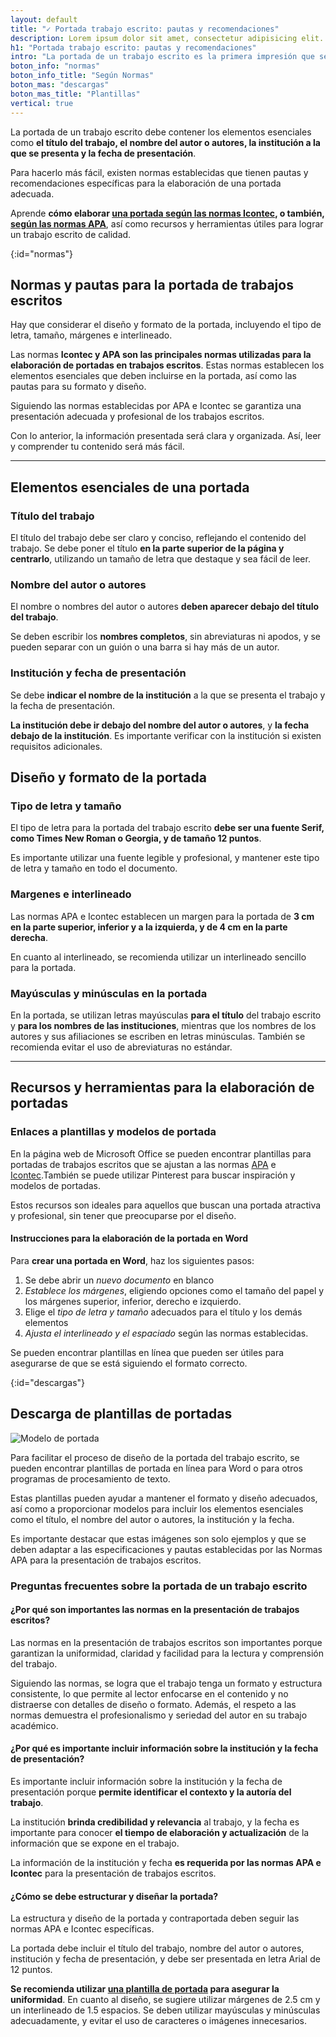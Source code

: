 ```yaml
---
layout: default
title: "✓ Portada trabajo escrito: pautas y recomendaciones"
description: Lorem ipsum dolor sit amet, consectetur adipisicing elit. Eum officia sit cupiditate cum deleniti voluptate quia iste voluptatum fuga suscipit obcaecati
h1: "Portada trabajo escrito: pautas y recomendaciones"
intro: "La portada de un trabajo escrito es la primera impresión que se tiene del mismo. Es por eso que es importante que esta tenga un diseño y formato adecuados."
boton_info: "normas"
boton_info_title: "Según Normas"
boton_mas: "descargas"
boton_mas_title: "Plantillas"
vertical: true
---
```

La portada de un trabajo escrito debe contener los elementos esenciales como **el título del trabajo, el nombre del autor o autores, la institución a la que se presenta y la fecha de presentación**.

Para hacerlo más fácil, existen normas establecidas que tienen pautas y recomendaciones específicas para la elaboración de una portada adecuada.

Aprende **cómo elaborar [una portada según las normas Icontec]({{site.baseurl}}/portada-normas-icontec), o también, [según las normas APA]({{site.baseurl}}/portada-normas-apa)**, así como recursos y herramientas útiles para lograr un trabajo escrito de calidad.
<!-- Anclaje para que la barra fijada no cubra el siguiente subtítulo -->
{:id="normas"}

## Normas y pautas para la portada de trabajos escritos

Hay que considerar el diseño y formato de la portada, incluyendo el tipo de letra, tamaño, márgenes e interlineado.

Las normas **Icontec y APA son las principales normas utilizadas para la elaboración de portadas en trabajos escritos**. Estas normas establecen los elementos esenciales que deben incluirse en la portada, así como las pautas para su formato y diseño.

Siguiendo las normas establecidas por APA e Icontec se garantiza una presentación adecuada y profesional de los trabajos escritos.

Con lo anterior, la información presentada será clara y organizada. Así, leer y comprender tu contenido será más fácil.

-----

## Elementos esenciales de una portada

### Título del trabajo

El título del trabajo debe ser claro y conciso, reflejando el contenido del trabajo. Se debe poner el título **en la parte superior de la página y centrarlo**, utilizando un tamaño de letra que destaque y sea fácil de leer.

### Nombre del autor o autores

El nombre o nombres del autor o autores **deben aparecer debajo del título del trabajo**.

Se deben escribir los **nombres completos**, sin abreviaturas ni apodos, y se pueden separar con un guión o una barra si hay más de un autor.

### Institución y fecha de presentación

Se debe **indicar el nombre de la institución** a la que se presenta el trabajo y la fecha de presentación.

**La institución debe ir debajo del nombre del autor o autores**, y **la fecha debajo de la institución**. Es importante verificar con la institución si existen requisitos adicionales.

## Diseño y formato de la portada

### Tipo de letra y tamaño

El tipo de letra para la portada del trabajo escrito **debe ser una fuente Serif, como Times New Roman o Georgia, y de tamaño 12 puntos**.

Es importante utilizar una fuente legible y profesional, y mantener este tipo de letra y tamaño en todo el documento.

### Margenes e interlineado

Las normas APA e Icontec establecen un margen para la portada de **3 cm en la parte superior, inferior y a la izquierda, y de 4 cm en la parte derecha**.

En cuanto al interlineado, se recomienda utilizar un interlineado sencillo para la portada.

### Mayúsculas y minúsculas en la portada

En la portada, se utilizan letras mayúsculas **para el título** del trabajo escrito y **para los nombres de las instituciones**, mientras que los nombres de los autores y sus afiliaciones se escriben en letras minúsculas. También se recomienda evitar el uso de abreviaturas no estándar.

-----

## Recursos y herramientas para la elaboración de portadas

### Enlaces a plantillas y modelos de portada

En la página web de Microsoft Office se pueden encontrar plantillas para portadas de trabajos escritos que se ajustan a las normas [APA]({{site.baseurl}}/normas-apa) e [Icontec]({{site.baseurl}}/normas-icontec).También se puede utilizar Pinterest para buscar inspiración y modelos de portadas.

Estos recursos son ideales para aquellos que buscan una portada atractiva y profesional, sin tener que preocuparse por el diseño.

#### Instrucciones para la elaboración de la portada en Word

Para **crear una portada en Word**, haz los siguientes pasos:

1. Se debe abrir un *nuevo documento* en blanco
2. *Establece los márgenes*, eligiendo opciones como el tamaño del papel y los márgenes superior, inferior, derecho e izquierdo.
3. Elige el *tipo de letra y tamaño* adecuados para el título y los demás elementos
4. *Ajusta el interlineado y el espaciado* según las normas establecidas.

Se pueden encontrar plantillas en línea que pueden ser útiles para asegurarse de que se está siguiendo el formato correcto.
<!-- Anclaje para que la barra fijada no cubra el siguiente subtítulo -->
{:id="descargas"}

## Descarga de plantillas de portadas

![Modelo de portada]({{'img/portada.webp'|relative_url}} "Modelo de portada")

Para facilitar el proceso de diseño de la portada del trabajo escrito, se pueden encontrar plantillas de portada en línea para Word o para otros programas de procesamiento de texto.

Estas plantillas pueden ayudar a mantener el formato y diseño adecuados, así como a proporcionar modelos para incluir los elementos esenciales como el título, el nombre del autor o autores, la institución y la fecha.

Es importante destacar que estas imágenes son solo ejemplos y que se deben adaptar a las especificaciones y pautas establecidas por las Normas APA para la presentación de trabajos escritos.

### Preguntas frecuentes sobre la portada de un trabajo escrito

#### ¿Por qué son importantes las normas en la presentación de trabajos escritos?

Las normas en la presentación de trabajos escritos son importantes porque garantizan la uniformidad, claridad y facilidad para la lectura y comprensión del trabajo.

Siguiendo las normas, se logra que el trabajo tenga un formato y estructura consistente, lo que permite al lector enfocarse en el contenido y no distraerse con detalles de diseño o formato. Además, el respeto a las normas demuestra el profesionalismo y seriedad del autor en su trabajo académico.

#### ¿Por qué es importante incluir información sobre la institución y la fecha de presentación?

Es importante incluir información sobre la institución y la fecha de presentación porque **permite identificar el contexto y la autoría del trabajo**.

La institución **brinda credibilidad y relevancia** al trabajo, y la fecha es importante para conocer **el tiempo de elaboración y actualización** de la información que se expone en el trabajo.

La información de la institución y fecha **es requerida por las normas APA e Icontec** para la presentación de trabajos escritos.

#### ¿Cómo se debe estructurar y diseñar la portada?

La estructura y diseño de la portada y contraportada deben seguir las normas APA e Icontec específicas.

La portada debe incluir el título del trabajo, nombre del autor o autores, institución y fecha de presentación, y debe ser presentada en letra Arial de 12 puntos.

**Se recomienda utilizar [una plantilla de portada](#descargas) para asegurar la uniformidad**. En cuanto al diseño, se sugiere utilizar márgenes de 2.5 cm y un interlineado de 1.5 espacios. Se deben utilizar mayúsculas y minúsculas adecuadamente, y evitar el uso de caracteres o imágenes innecesarios.

